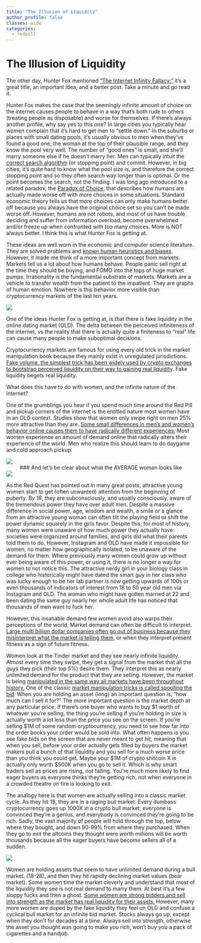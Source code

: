 ```yaml
---
title: "The Illusion of Liquidity"
author_profile: false
classes: wide
categories:
  - redpill
---
```

<h1 class="center-text"> The Illusion of Liquidity </h1>

The other day,  Hunter Fox mentioned  [“The Internet Infinity Fallacy:”](https://medium.com/@rpmcmurphy/the-internet-infinity-fallacy-9342d6421757) it’s a great title, an important idea, and a better post.  Take a minute and go read it.

Hunter Fox makes the case that the seemingly infinite amount of choice on the internet causes people to behave in a way that’s both rude to others (treating people as disposable) and worse for themselves.  If there’s always another profile, why say yes to this one?  In large cities you typically hear women complain that it’s hard to get men to “settle down.”  In the suburbs or places with small dating pools, it’s usually obvious to men when they’ve found a good one, the woman at the top of their plausible range, and they know the pool very well.  The number of “good ones” is small, and she’ll marry someone else if he doesn’t marry her. Men can typically intuit the [correct search algorithm](https://en.wikipedia.org/wiki/Secretary_problem) (or stopping point) and commit. However, in big cities, it’s quite hard to know what the pool size is, and therefore the correct stopping point and so they often search way longer than is optimal.  Or the point becomes the search, not the finding.  I was long ago introduced to a related paradox, the [Paradox of Choice](https://en.wikipedia.org/wiki/The_Paradox_of_Choice), that describes how humans are actually made worse off with more choices in some situations.  Standard economic theory tells us that more choices can only make humans better off because you always have the original choice set so you can’t be made worse off.  However, humans are not robots, and most of us have trouble deciding and suffer from information overload, become overwhelmed and/or freeze up when confronted with too many choices.  More is NOT always better.  I think this is what Hunter Fox is getting at.  

These ideas are well worn in the economic and computer science literature. They are solved problems and [known human heuristics and biases](https://en.wikipedia.org/wiki/Thinking,_Fast_and_Slow).  However, it made me think of a more important concept from markets.  Markets tell us a lot about how humans behave.  People panic sell right at the time they should be buying, and FOMO into the tops of huge market pumps.  Irrationality is the fundamental substrate of markets.  Markets are a vehicle to transfer wealth from the patient to the impatient.  They are graphs of human emotion.  Nowhere is this behavior more visible than cryptocurrency markets of the last ten years.

<img class="center-image medium-width" src="https://lh3.googleusercontent.com/Rx8twruum4yNowDP9BlJ3dB5B8qxfox8uuTql3YpLXjrOf3oPmllTTFCaLpB5R7g-Yp5TTepxqAqz5KKsSRNF9m_O3H_ZDWDp0_0fOUJTyyltnAt7D0AfnH_037J0s3ufKfebF8v">


One of the ideas Hunter Fox is getting at, is that there is fake liquidity in the online dating market (OLD).  The delta between the perceived infiniteness of the internet, vs the reality that there is actually quite a finiteness to “real” life can cause many people to make suboptimal decisions.

Cryptocurrency markets are famous for using every old trick in the market manipulation book because they mainly exist in unregulated jurisdictions.  [Fake volume,  the simplest trick,has been widely used by crypto exchanges to bootstrap perceived liquidity on their way to gaining real liquidity](https://medium.com/crypto-integrity/fake-volumes-in-cryptocurrency-markets-february-report-fec9329f1f98).  Fake liquidity begets real liquidity.

What does this have to do with women, and the infinite nature of the internet?

One of the grumblings you hear if you spend much time around  the Red Pill and pickup corners of the internet is the entitled nature most women have in an OLD context.  Studies show that women only swipe right on men 25% more attractive than they are.  [Some small differences in men’s and women’s behavior online causes them to have radically different experiences.](https://thebolditalic.com/the-two-worlds-of-tinder-f1c34e800db4)  Most women experience an amount of demand online that radically alters their experience of the world. Men who realize this should learn to do daygame and cold approach pickup.   

<a href="https://thebolditalic.com/the-two-worlds-of-tinder-f1c34e800db4">
<img class="center-image medium-width" src="https://lh6.googleusercontent.com/mwVRChlwWgX6yv6Y5Y1R1Gd7r3pt67Rmb6jKn1X4xgOhZlwB9EiT5KO-v2SPzKzg-hpukGem4xzw3EOKETjHDe0hmLX76fKFEQjdW0aoTb3dWQ5zELgqWFOXhINUGd8c2nYVSXSz">
</a>
<div align='center' markdown='1'>
### And let’s be clear about what the AVERAGE woman looks like
</div>

<img class="center-image medium-width" src="https://lh6.googleusercontent.com/4y1Zim4IpHWfGtH9_LFb2T5Q6RvHjE-LWKxHTdSy-0xYb7OC-FqxlA-2qspxHrdhH8iHOF9HI19ThXIh8GoM8MVqv0PYT14y7qSjNBElf3tjarGHaUJ6hGuPsc97CWl0CSkgsile">

As the Red Quest has pointed out in many great posts, attractive young women start to get (often unwanted) attention from the beginning of puberty.  By 18, they are subconsciously, and usually consciously, aware of the tremendous power they have over adult men.  Despite a massive difference in social power, age, wisdom and wealth, a smile or a glance from an attractive young woman can often tilt the playing field or shift the power dynamic squarely in the girls favor.  Despite this, for most of history, many women were unaware of how much power they actually have: societies were organized around families, and girls did what their parents told them to do.  However, Instagram and OLD have made it impossible for women, no matter how geographically isolated, to be unaware of the demand for them.  Where previously many women could grow up without ever being aware of this power, or using it, there is no longer a way for women to not notice this.  The attractive nerdy girl in your biology class in college who historically might have dated the smart guy in her class who was lucky enough to be her lab partner is now getting upwards of 100s or even thousands of indicators of interest from 18 to 50 year old men via Instagram and OLD.  The woman who might have gotten married at 22 and been dating the same guy nearly her whole adult life has noticed that thousands of men want to fuck her.  

However, this insatiable demand few women avoid also warps their perceptions of the world.  Market demand can often be difficult to interpret.  [Large multi billion dollar companies often go out of business because they misinterpret what the market is telling them](https://apnews.com/article/last-blockbuster-store-bend-oregon-netflix-bfc825d811618ae62c9b86a6c564945c), or when they interpret present fitness as a sign of future fitness.  

Women look at the Tinder market and they see nearly infinite liquidity.  Almost every time they swipe, they get a signal from the market that all the guys they pick (their top 5%) desire them.  They interpret this as nearly unlimited demand for the product that they are selling.  However, the market is being [manipulated in the same way all markets have been throughout history.](https://www.amazon.com/Reminiscences-Stock-Operator-Edwin-Lef%C3%A8vre/dp/0471770884)  One of the classic [market manipulation tricks is called spoofing the bid](https://hackernoon.com/meet-spoofy-how-a-single-entity-dominates-the-price-of-bitcoin-39c711d28eb4).  When you are holding an asset (long) an important question is, “how much can I sell it for?”  The more important question is the market depth at any particular price.  If there’s one buyer who wants to buy $1 worth of whatever you’re selling, the thing you’re selling if you’re holding in size is actually worth a lot less than the price you see on the screen.  If you’re selling $1M of some random cryptocurrency, you need to see how far into the order books your order would be sold into.  What often happens is you see fake bids on the screen that are never meant to get hit, meaning that when you sell, before your order actually gets filled by buyers the market makers pull a bunch of that liquidity and you sell for a much worse price than you think you could get.  Maybe your $1M of crypto shitcoin X is actually only worth $500K when you go to sell it.  Which is why smart traders sell as prices are rising, not falling.  You’re much more likely to find eager buyers as everyone thinks they’re getting rich, not when everyone in a crowded theatre on fire is looking to exit.  

The analogy here is that women are actually selling into a classic market cycle.  As they hit 18, they are in a raging bull market.  Every dumbass cryptocurrency goes up 1000X in a crypto bull market, everyone is convinced they’re a genius, and everybody is convinced they’re going to be rich.  Sadly, the vast majority of people will hold through the top, below where they bought, and down 90-99% from where they purchased.  When they go to exit the altcoins they thought were worth millions will be worth thousands because all the eager buyers have become sellers all of a sudden.  

<img class="center-image medium-width" src="https://lh4.googleusercontent.com/nZn47TiOBu9sxV3qsbh35guPQqOZijT9Xod4cjB6N815IC_keKBy0Tq7t_wywzwWcbymGT_XFbnAUVAcpV0ATc9YDY2gUEK_MZ5ZcAYXeOf2S_wd7QSAiEffxT26d6Ekqc5NYlri">


Women are holding assets that seem to have unlimited demand during a bull market.  (18-28), and then they hit rapidly declining market values (bear market).  Some women time the market cleverly and understand that most of the liquidity they see is not real demand to marry them.  At best it’s a few sloppy fucks and then a ghost.  [Some women are strong bidders and sell into strength as the market has real liquidity for their assets.](https://slate.com/culture/2008/04/game-theory-explains-dinner-party-dates.html)  However, many more women are duped by the fake liquidity they feel on OLD and confuse a cyclical bull market for an infinite bid market.  Stocks always go up, except when they don’t for decades at a time.  Always sell into strength, otherwise the asset you thought was going to make you rich, won’t buy you a pack of cigarettes and a handjob.
